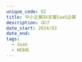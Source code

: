 ```yaml
---
unique_code: 02
title: 中小企業DX支援SaaS企業
description: ほげ
date_start: 2024/03
date_end: 
tags:
  - SaaS
  - WEB系
---
```

